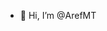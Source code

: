 - 👋 Hi, I’m @ArefMT

<!---
ArefMT/ArefMT is a ✨ special ✨ repository because its `README.md` (this file) appears on your GitHub profile.
You can click the Preview link to take a look at your changes.
--->
